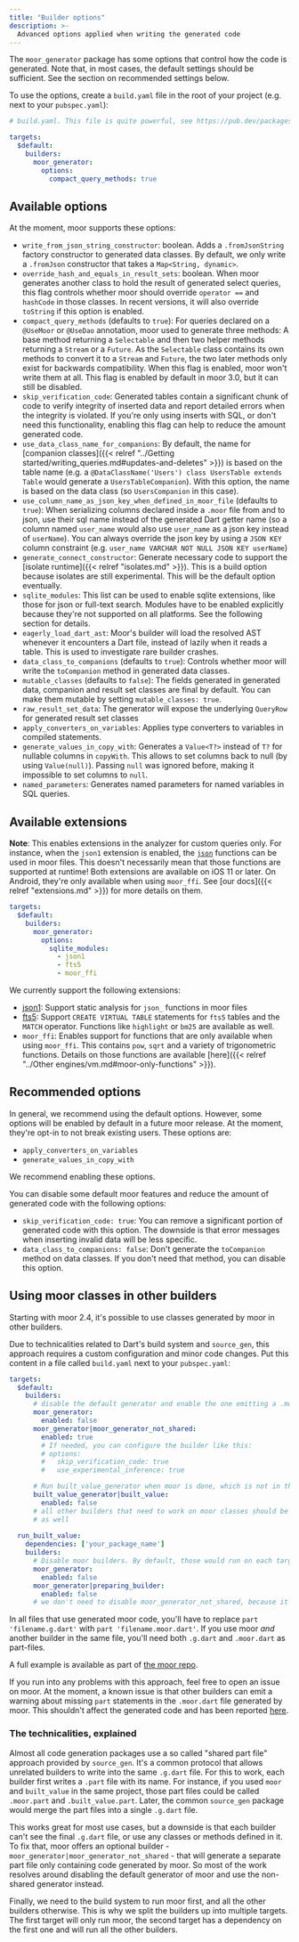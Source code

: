 ```yaml
---
title: "Builder options"
description: >-
  Advanced options applied when writing the generated code
---
```


The `moor_generator` package has some options that control how the 
code is generated. Note that, in most cases, the default settings
should be sufficient. See the section on recommended settings below.

To use the options, create a `build.yaml` file in the root of your project (e.g. next
to your `pubspec.yaml`):
```yaml
# build.yaml. This file is quite powerful, see https://pub.dev/packages/build_config

targets:
  $default:
    builders:
      moor_generator:
        options:
          compact_query_methods: true
```

## Available options

At the moment, moor supports these options:

* `write_from_json_string_constructor`: boolean. Adds a `.fromJsonString` factory
   constructor to generated data classes. By default, we only write a `.fromJson`
   constructor that takes a `Map<String, dynamic>`.
* `override_hash_and_equals_in_result_sets`: boolean. When moor generates another class
   to hold the result of generated select queries, this flag controls whether moor should
   override `operator ==` and `hashCode` in those classes. In recent versions, it will also
   override `toString` if this option is enabled.
* `compact_query_methods` (defaults to `true`):
   For queries declared on a `@UseMoor` or `@UseDao` annotation, moor used to generate three methods:
   A base method returning a `Selectable` and then two helper methods returning a `Stream` or a `Future`.
   As the `Selectable` class contains its own methods to convert it to a `Stream` and `Future`, the two
   later methods only exist for backwards compatibility. When this flag is enabled, moor won't write them at all.
   This flag is enabled by default in moor 3.0, but it can still be disabled.
* `skip_verification_code`: Generated tables contain a significant chunk of code to verify integrity
  of inserted data and report detailed errors when the integrity is violated. If you're only using
  inserts with SQL, or don't need this functionality, enabling this flag can help to reduce the amount
  generated code.
* `use_data_class_name_for_companions`: By default, the name for [companion classes]({{< relref "../Getting started/writing_queries.md#updates-and-deletes" >}})
  is based on the table name (e.g. a `@DataClassName('Users') class UsersTable extends Table` would generate
  a `UsersTableCompanion`). With this option, the name is based on the data class (so `UsersCompanion` in
  this case).
* `use_column_name_as_json_key_when_defined_in_moor_file` (defaults to `true`): When serializing columns declared inside a 
  `.moor` file from and to json, use their sql name instead of the generated Dart getter name
  (so a column named `user_name` would also use `user_name` as a json key instead of `userName`).
  You can always override the json key by using a `JSON KEY` column constraint 
  (e.g. `user_name VARCHAR NOT NULL JSON KEY userName`)
* `generate_connect_constructor`: Generate necessary code to support the [isolate runtime]({{< relref "isolates.md" >}}).
  This is a build option because isolates are still experimental. This will be the default option eventually.
* `sqlite_modules`: This list can be used to enable sqlite extensions, like those for json or full-text search.
  Modules have to be enabled explicitly because they're not supported on all platforms. See the following section for
  details.
* `eagerly_load_dart_ast`: Moor's builder will load the resolved AST whenever it encounters a Dart file,
  instead of lazily when it reads a table. This is used to investigate rare builder crashes. 
* `data_class_to_companions` (defaults to `true`): Controls whether moor will write the `toCompanion` method in generated
   data classes.
* `mutable_classes` (defaults to `false`): The fields generated in generated data, companion and result set classes are final
  by default. You can make them mutable by setting `mutable_classes: true`.
* `raw_result_set_data`: The generator will expose the underlying `QueryRow` for generated result set classes
* `apply_converters_on_variables`: Applies type converters to variables in compiled statements.
* `generate_values_in_copy_with`: Generates a `Value<T?>` instead of `T?` for nullable columns in `copyWith`. This allows to set
  columns back to null (by using `Value(null)`). Passing `null` was ignored before, making it impossible to set columns
  to `null`.
* `named_parameters`: Generates named parameters for named variables in SQL queries.

## Available extensions

__Note__: This enables extensions in the analyzer for custom queries only. For instance, when the `json1` extension is
enabled, the [`json`](https://www.sqlite.org/json1.html) functions can be used in moor files. This doesn't necessarily
mean that those functions are supported at runtime! Both extensions are available on iOS 11 or later. On Android, they're
only available when using `moor_ffi`. See [our docs]({{< relref "extensions.md" >}}) for more details on them.

```yaml
targets:
  $default:
    builders:
      moor_generator:
        options:
          sqlite_modules:
            - json1
            - fts5
            - moor_ffi
```

We currently support the following extensions:

- [json1](https://www.sqlite.org/json1.html): Support static analysis for `json_` functions in moor files
- [fts5](https://www.sqlite.org/fts5.html): Support `CREATE VIRTUAL TABLE` statements for `fts5` tables and the `MATCH` operator.
  Functions like `highlight` or `bm25` are available as well.
- `moor_ffi`: Enables support for functions that are only available when using `moor_ffi`. This contains `pow`, `sqrt` and a variety
  of trigonometric functions. Details on those functions are available [here]({{< relref "../Other engines/vm.md#moor-only-functions" >}}).

## Recommended options

In general, we recommend using the default options. However, some options will be enabled by default in a future moor release.
At the moment, they're opt-in to not break existing users. These options are:

- `apply_converters_on_variables`
- `generate_values_in_copy_with`

We recommend enabling these options.

You can disable some default moor features and reduce the amount of generated code with the following options:

- `skip_verification_code: true`: You can remove a significant portion of generated code with this option. The 
  downside is that error messages when inserting invalid data will be less specific. 
- `data_class_to_companions: false`: Don't generate the `toCompanion` method on data classes. If you don't need that
  method, you can disable this option.

## Using moor classes in other builders

Starting with moor 2.4, it's possible to use classes generated by moor in other builders.

Due to technicalities related to Dart's build system and `source_gen`, this approach requires a custom configuration
and minor code changes. Put this content in a file called `build.yaml` next to your `pubspec.yaml`:

```yaml
targets:
  $default:
    builders:
      # disable the default generator and enable the one emitting a .moor.dart file
      moor_generator:
        enabled: false
      moor_generator|moor_generator_not_shared:
        enabled: true
        # If needed, you can configure the builder like this:
        # options:
        #   skip_verification_code: true
        #   use_experimental_inference: true

      # Run built_value_generator when moor is done, which is not in this target.
      built_value_generator|built_value:
        enabled: false
      # all other builders that need to work on moor classes should be disabled here
      # as well
  
  run_built_value:
    dependencies: ['your_package_name']
    builders:
      # Disable moor builders. By default, those would run on each target
      moor_generator:
        enabled: false
      moor_generator|preparing_builder:
        enabled: false
      # we don't need to disable moor_generator_not_shared, because it's disabled by default
```

In all files that use generated moor code, you'll have to replace `part 'filename.g.dart'` with `part 'filename.moor.dart'`.
If you use moor _and_ another builder in the same file, you'll need both `.g.dart` and `.moor.dart` as part-files.

A full example is available as part of [the moor repo](https://github.com/simolus3/moor/tree/develop/extras/with_built_value).

If you run into any problems with this approach, feel free to open an issue on moor. At the moment, a known issue is that
other builders can emit a warning about missing `part` statements in the `.moor.dart` file generated by moor. This shouldn't
affect the generated code and has been reported [here](https://github.com/dart-lang/source_gen/issues/447).

### The technicalities, explained

Almost all code generation packages use a so called "shared part file" approach provided by `source_gen`.
It's a common protocol that allows unrelated builders to write into the same `.g.dart` file.
For this to work, each builder first writes a `.part` file with its name. For instance, if you used `moor`
and `built_value` in the same project, those part files could be called `.moor.part` and `.built_value.part`.
Later, the common `source_gen` package would merge the part files into a single `.g.dart` file.

This works great for most use cases, but a downside is that each builder can't see the final `.g.dart`
file, or use any classes or methods defined in it. To fix that, moor offers an optional builder -
`moor_generator|moor_generator_not_shared` - that will generate a separate part file only containing
code generated by moor. So most of the work resolves around disabling the default generator of moor
and use the non-shared generator instead.

Finally, we need to the build system to run moor first, and all the other builders otherwise. This is
why we split the builders up into multiple targets. The first target will only run moor, the second
target has a dependency on the first one and will run all the other builders.